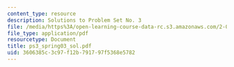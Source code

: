 ```yaml
---
content_type: resource
description: Solutions to Problem Set No. 3
file: /media/https%3A/open-learning-course-data-rc.s3.amazonaws.com/2-004-modeling-dynamics-and-control-ii-spring-2003/3606385c3c97f12b791797f5368e5782_ps3_spring03_sol.pdf
file_type: application/pdf
resourcetype: Document
title: ps3_spring03_sol.pdf
uid: 3606385c-3c97-f12b-7917-97f5368e5782
---
```

